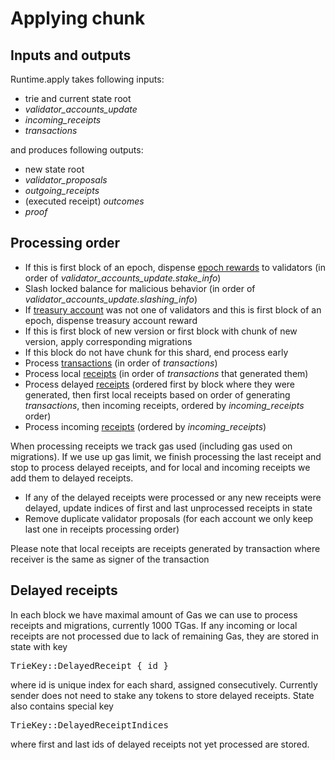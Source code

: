 # Applying chunk

## Inputs and outputs

Runtime.apply takes following inputs:

* trie and current state root
* *validator_accounts_update*
* *incoming_receipts*
* *transactions*

and produces following outputs:

* new state root
* *validator_proposals*
* *outgoing_receipts*
* (executed receipt) *outcomes*
* *proof*

## Processing order

* If this is first block of an epoch, dispense [epoch rewards](../Economics/Economics.md#validator-rewards-calculation) to validators (in order of *validator_accounts_update.stake_info*)
* Slash locked balance for malicious behavior (in order of *validator_accounts_update.slashing_info*)
* If [treasury account](../Economics/Economics.md#protocol-treasury) was not one of validators and this is first block of an epoch, dispense treasury account reward
* If this is first block of new version or first block with chunk of new version, apply corresponding migrations
* If this block do not have chunk for this shard, end process early
* Process [transactions](Transactions.md) (in order of *transactions*)
* Process local [receipts](Receipts.md) (in order of *transactions* that generated them)
* Process delayed [receipts](Receipts.md) (ordered first by block where they were generated, then first local receipts based on order of generating *transactions*,
then incoming receipts, ordered by *incoming_receipts* order)
* Process incoming [receipts](Receipts.md) (ordered by *incoming_receipts*)

When processing receipts we track gas used (including gas used on migrations). If we use up gas limit, we finish processing the last receipt and stop to process delayed receipts, and for local
and incoming receipts we add them to delayed receipts.

* If any of the delayed receipts were processed or any new receipts were delayed, update indices of first and last unprocessed receipts in state
* Remove duplicate validator proposals (for each account we only keep last one in receipts processing order)

Please note that local receipts are receipts generated by transaction where receiver is the same as signer of the transaction

## Delayed receipts

In each block we have maximal amount of Gas we can use to process receipts and migrations, currently 1000 TGas. If any incoming or local receipts are not processed due to lack of remaining Gas, they are stored in state with key <pre>TrieKey::DelayedReceipt \{ id }</pre> where id is unique index for each shard, assigned consecutively. Currently sender does not need to stake any tokens to store delayed receipts. State also contains special key <pre>TrieKey::DelayedReceiptIndices</pre> where first and last ids of delayed receipts not yet processed are stored.
